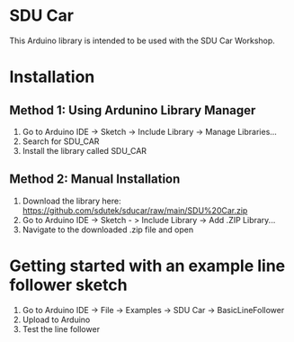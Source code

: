 # SDU Car
This Arduino library is intended to be used with the SDU Car Workshop.

# Installation

## Method 1: Using Ardunino Library Manager
1. Go to Arduino IDE -> Sketch -> Include Library -> Manage Libraries...
2. Search for SDU_CAR
3. Install the library called SDU_CAR

## Method 2: Manual Installation
1. Download the library here: https://github.com/sdutek/sducar/raw/main/SDU%20Car.zip
2. Go to Arduino IDE -> Sketch - > Include Library -> Add .ZIP Library...
3. Navigate to the downloaded .zip file and open

# Getting started with an example line follower sketch

1. Go to Arduino IDE -> File -> Examples -> SDU Car -> BasicLineFollower
2. Upload to Arduino
3. Test the line follower
